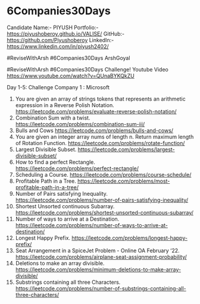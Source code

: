 # 6Companies30Days
Candidate Name:- PIYUSH
Portfolio:- https://piyushoberoy.github.io/VALISE/
GitHub:- https://github.com/Piyushoberoy
LinkedIn:- https://www.linkedin.com/in/piyush2402/

#ReviseWithArsh #6Companies30Days ArshGoyal

#ReviseWithArsh #6Companies30Days Challenge!
Youtube Video https://www.youtube.com/watch?v=QUnaBYKQkZU

Day 1-5:
Challenge Company 1 : Microsoft 
1. You are given an array of strings tokens that represents an arithmetic expression in a Reverse Polish Notation. https://leetcode.com/problems/evaluate-reverse-polish-notation/
2. Combination Sum with a twist. https://leetcode.com/problems/combination-sum-iii/
3. Bulls and Cows https://leetcode.com/problems/bulls-and-cows/
4. You are given an integer array nums of length n. Return maximum length of Rotation Function. https://leetcode.com/problems/rotate-function/
5. Largest Divisible Subset. https://leetcode.com/problems/largest-divisible-subset/
6. How to find a perfect Rectangle. https://leetcode.com/problems/perfect-rectangle/
7. Scheduling a Course. https://leetcode.com/problems/course-schedule/
8. Profitable Path in a Tree. https://leetcode.com/problems/most-profitable-path-in-a-tree/
9. Number of Pairs satisfying Inequality. https://leetcode.com/problems/number-of-pairs-satisfying-inequality/
10. Shortest Unsorted continuous Subarray. https://leetcode.com/problems/shortest-unsorted-continuous-subarray/
11. Number of ways to arrive at a Destination. https://leetcode.com/problems/number-of-ways-to-arrive-at-destination/
12. Longest Happy Prefix. https://leetcode.com/problems/longest-happy-prefix/
13. Seat Arrangement in a SpiceJet Problem - Online OA February ‘22. https://leetcode.com/problems/airplane-seat-assignment-probability/
14. Deletions to make an array divisible. https://leetcode.com/problems/minimum-deletions-to-make-array-divisible/
15. Substrings containing all three Characters. https://leetcode.com/problems/number-of-substrings-containing-all-three-characters/
